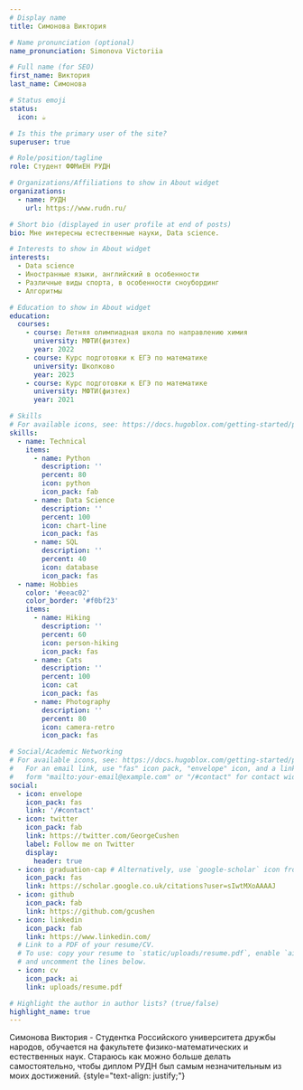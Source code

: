 ```yaml
---
# Display name
title: Симонова Виктория 

# Name pronunciation (optional)
name_pronunciation: Simonova Victoriia

# Full name (for SEO)
first_name: Виктория
last_name: Симонова

# Status emoji
status:
  icon: ☕️

# Is this the primary user of the site?
superuser: true

# Role/position/tagline
role: Студент ФФМиЕН РУДН

# Organizations/Affiliations to show in About widget
organizations:
  - name: РУДН
    url: https://www.rudn.ru/

# Short bio (displayed in user profile at end of posts)
bio: Мне интересны естественные науки, Data science.

# Interests to show in About widget
interests:
  - Data science
  - Иностранные языки, английский в особенности
  - Различные виды спорта, в особенности сноубординг
  - Алгоритмы

# Education to show in About widget
education:
  courses:
    - course: Летняя олимпиадная школа по направлению химия
      university: МФТИ(физтех)
      year: 2022
    - course: Курс подготовки к ЕГЭ по математике
      university: Школково
      year: 2023
    - course: Курс подготовки к ЕГЭ по математике
      university: МФТИ(физтех)
      year: 2021

# Skills
# For available icons, see: https://docs.hugoblox.com/getting-started/page-builder/#icons
skills:
  - name: Technical
    items:
      - name: Python
        description: ''
        percent: 80
        icon: python
        icon_pack: fab
      - name: Data Science
        description: ''
        percent: 100
        icon: chart-line
        icon_pack: fas
      - name: SQL
        description: ''
        percent: 40
        icon: database
        icon_pack: fas
  - name: Hobbies
    color: '#eeac02'
    color_border: '#f0bf23'
    items:
      - name: Hiking
        description: ''
        percent: 60
        icon: person-hiking
        icon_pack: fas
      - name: Cats
        description: ''
        percent: 100
        icon: cat
        icon_pack: fas
      - name: Photography
        description: ''
        percent: 80
        icon: camera-retro
        icon_pack: fas

# Social/Academic Networking
# For available icons, see: https://docs.hugoblox.com/getting-started/page-builder/#icons
#   For an email link, use "fas" icon pack, "envelope" icon, and a link in the
#   form "mailto:your-email@example.com" or "/#contact" for contact widget.
social:
  - icon: envelope
    icon_pack: fas
    link: '/#contact'
  - icon: twitter
    icon_pack: fab
    link: https://twitter.com/GeorgeCushen
    label: Follow me on Twitter
    display:
      header: true
  - icon: graduation-cap # Alternatively, use `google-scholar` icon from `ai` icon pack
    icon_pack: fas
    link: https://scholar.google.co.uk/citations?user=sIwtMXoAAAAJ
  - icon: github
    icon_pack: fab
    link: https://github.com/gcushen
  - icon: linkedin
    icon_pack: fab
    link: https://www.linkedin.com/
  # Link to a PDF of your resume/CV.
  # To use: copy your resume to `static/uploads/resume.pdf`, enable `ai` icons in `params.yaml`,
  # and uncomment the lines below.
  - icon: cv
    icon_pack: ai
    link: uploads/resume.pdf

# Highlight the author in author lists? (true/false)
highlight_name: true
---
```


Симонова Виктория - Студентка Российского университета дружбы народов, обучается на факультете физико-математических и естественных наук. Стараюсь как можно больше делать самостоятельно, чтобы диплом РУДН был самым незначительным из моих достижений.
{style="text-align: justify;"}
